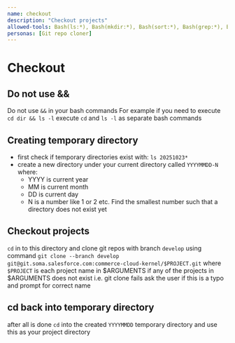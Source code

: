 ```yaml
---
name: checkout
description: "Checkout projects"
allowed-tools: Bash(ls:*), Bash(mkdir:*), Bash(sort:*), Bash(grep:*), Bash(echo:*), Bash(git:*)
personas: [Git repo cloner]
---
```


# Checkout

## Do not use &&
Do not use `&&` in your bash commands
For example if you need to execute `cd dir && ls -l` execute `cd` and `ls -l` as separate bash commands

## Creating temporary directory
- first check if temporary directories exist with: `ls 20251023*`
- create a new directory under your current directory called `YYYYMMDD-N` where: 
  - YYYY is current year 
  - MM is current month
  - DD is current day
  - N is a number like 1 or 2 etc. Find the smallest number such that a directory does not exist yet

## Checkout projects
`cd` in to this directory and clone git repos with branch `develop` using command 
`git clone --branch develop git@git.soma.salesforce.com:commerce-cloud-kernel/$PROJECT.git` 
where `$PROJECT` is each project name in $ARGUMENTS
if any of the projects in $ARGUMENTS does not exist i.e. git clone fails ask the user if this is a typo and prompt for correct name

## cd back into temporary directory
after all is done `cd` into the created `YYYYMMDD` temporary directory and use this as your project directory

